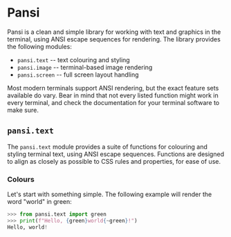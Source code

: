 # Pansi

Pansi is a clean and simple library for working with text and graphics in the
terminal, using ANSI escape sequences for rendering. The library provides
the following modules:

- `pansi.text` -- text colouring and styling
- `pansi.image` -- terminal-based image rendering
- `pansi.screen` -- full screen layout handling

Most modern terminals support ANSI rendering, but the exact feature sets
available do vary. Bear in mind that not every listed function might work in
every terminal, and check the documentation for your terminal software to make
sure.


## `pansi.text`

The `pansi.text` module provides a suite of functions for colouring and styling
terminal text, using ANSI escape sequences. Functions are designed to align as
closely as possible to CSS rules and properties, for ease of use.

### Colours

Let's start with something simple. The following example will render the word
"world" in green:

```python
>>> from pansi.text import green
>>> print(f"Hello, {green}world{~green}!")
Hello, world!
```
